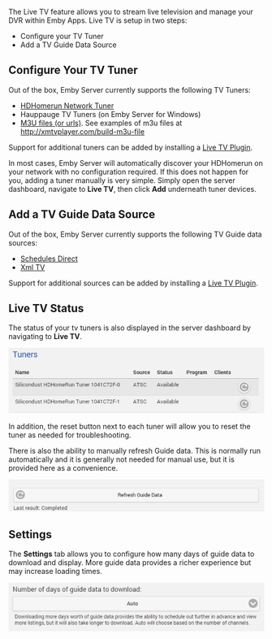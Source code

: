 The Live TV feature allows you to stream live television and manage your DVR within Emby Apps. Live TV is setup in two steps:

* Configure your TV Tuner
* Add a TV Guide Data Source

## Configure Your TV Tuner

Out of the box, Emby Server currently supports the following TV Tuners:

* [HDHomerun Network Tuner](HDHomerun)
* Hauppauge TV Tuners (on Emby Server for Windows)
* [M3U files (or urls)](M3U-Tuners). See examples of m3u files at http://xmtvplayer.com/build-m3u-file

Support for additional tuners can be added by installing a [Live TV Plugin](Live-TV-Plugins).

In most cases, Emby Server will automatically discover your HDHomerun on your network with no configuration required. If this does not happen for you, adding a tuner manually is very simple.  Simply open the server dashboard, navigate to **Live TV**, then click **Add** underneath tuner devices.

## Add a TV Guide Data Source

Out of the box, Emby Server currently supports the following TV Guide data sources:

* [Schedules Direct](Schedules-Direct)
* [Xml TV](Xml-Tv)

Support for additional sources can be added by installing a [Live TV Plugin](Live-TV-Plugins).

## Live TV Status

The status of your tv tuners is also displayed in the server dashboard by navigating to **Live TV**.

![](images/server/livetv3.png)

In addition, the reset button next to each tuner will allow you to reset the tuner as needed for troubleshooting.

There is also the ability to manually refresh Guide data. This is normally run automatically and it is generally not needed for manual use, but it is provided here as a convenience.

![](images/server/livetv2.png)

## Settings

The **Settings** tab allows you to configure how many days of guide data to download and display. More guide data provides a richer experience but may increase loading times.

![](images/server/livetv4.png)
